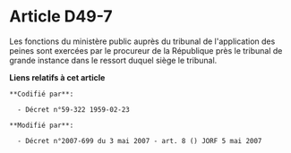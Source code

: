 # Article D49-7

Les fonctions du ministère public auprès du tribunal de l'application des peines sont exercées par le procureur de la
République près le tribunal de grande instance dans le ressort duquel siège le tribunal.

**Liens relatifs à cet article**

	**Codifié par**:

	  - Décret n°59-322 1959-02-23

	**Modifié par**:

	  - Décret n°2007-699 du 3 mai 2007 - art. 8 () JORF 5 mai 2007
